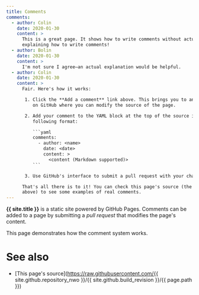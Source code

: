 ```yaml
---
title: Comments
comments:
  - author: Colin
    date: 2020-01-30
    content: >
      This is a great page. It shows how to write comments without actually
      explaining how to write comments!
  - author: Bolin
    date: 2020-01-30
    content: >
      I'm not sure I agree—an actual explanation would be helpful.
  - author: Colin
    date: 2020-01-30
    content: >
      Fair. Here's how it works:

       1. Click the **Add a comment** link above. This brings you to an editor
          on GitHub where you can modify the source of the page.

       2. Add your comment to the YAML block at the top of the source in the
          following format:

          ```yaml
          comments:
            - author: <name>
              date: <date>
              content: >
                <content (Markdown supported)>
          ```

       3. Use GitHub's interface to submit a pull request with your changes.

      That's all there is to it! You can check this page's source (the link is
      above) to see some examples of real comments.
---
```


**{{ site.title }}** is a static site powered by GitHub Pages. Comments can be added
to a page by submitting a *pull request* that modifies the page's content.

This page demonstrates how the comment system works.

# See also

* [This page's source](https://raw.githubusercontent.com/{{ site.github.repository_nwo }}/{{ site.github.build_revision }}/{{ page.path }})
